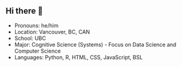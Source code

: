 ## Hi there 👋

<!--
**rryanhan/rryanhan** is a ✨ _special_ ✨ repository because its `README.md` (this file) appears on your GitHub profile.

Here are some ideas to get you started:

- 🔭 I’m currently working on ...
- 🌱 I’m currently learning ...
- 👯 I’m looking to collaborate on ...
- 🤔 I’m looking for help with ...
- 💬 Ask me about ...
- 📫 How to reach me: ...
- 😄 Pronouns: ...
- ⚡ Fun fact: ...
-->

- Pronouns: he/him
- Location: Vancouver, BC, CAN
- School: UBC
- Major: Cognitive Science (Systems) - Focus on Data Science and Computer Science
- Languages: Python, R, HTML, CSS, JavaScript, BSL
